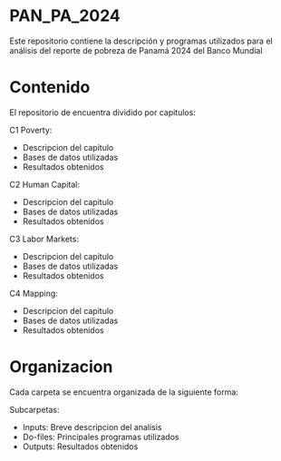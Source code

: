 # PAN_PA_2024
Este repositorio contiene la descripción y programas utilizados para el análisis del reporte de pobreza de Panamá 2024 del Banco Mundial

# Contenido
El repositorio de encuentra dividido por capitulos:

C1 Poverty:

* Descripcion del capitulo
* Bases de datos utilizadas
* Resultados obtenidos

C2 Human Capital:

* Descripcion del capitulo
* Bases de datos utilizadas
* Resultados obtenidos
  
C3 Labor Markets:

* Descripcion del capitulo
* Bases de datos utilizadas
* Resultados obtenidos
  
C4 Mapping:

* Descripcion del capitulo
* Bases de datos utilizadas
* Resultados obtenidos

# Organizacion 
Cada carpeta se encuentra organizada de la siguiente forma:

Subcarpetas:
 * Inputs: Breve descripcion del analisis
 * Do-files: Principales programas utilizados 
 * Outputs: Resultados obtenidos
